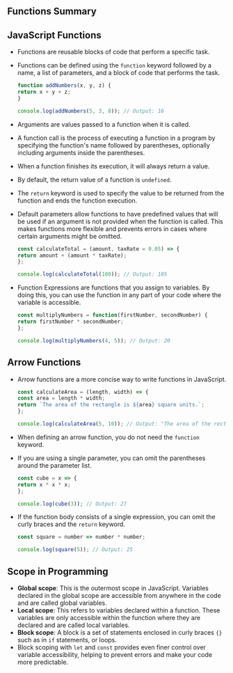 ## Functions Summary

## JavaScript Functions

*   Functions are reusable blocks of code that perform a specific task.
*   Functions can be defined using the `function` keyword followed by a name, a list of parameters, and a block of code that performs the task.

    ```js
    function addNumbers(x, y, z) {
    return x + y + z;
    }

    console.log(addNumbers(5, 3, 8)); // Output: 16
    ```

*   Arguments are values passed to a function when it is called.
*   A function call is the process of executing a function in a program by specifying the function's name followed by parentheses, optionally including arguments inside the parentheses.
*   When a function finishes its execution, it will always return a value.
*   By default, the return value of a function is `undefined`.
*   The `return` keyword is used to specify the value to be returned from the function and ends the function execution.
*   Default parameters allow functions to have predefined values that will be used if an argument is not provided when the function is called. This makes functions more flexible and prevents errors in cases where certain arguments might be omitted.

    ```js
    const calculateTotal = (amount, taxRate = 0.05) => {
    return amount + (amount * taxRate);
    };

    console.log(calculateTotal(100)); // Output: 105
    ```

*   Function Expressions are functions that you assign to variables. By doing this, you can use the function in any part of your code where the variable is accessible.

    ```js
    const multiplyNumbers = function(firstNumber, secondNumber) {
    return firstNumber * secondNumber;
    };

    console.log(multiplyNumbers(4, 5)); // Output: 20
    ```

## Arrow Functions

*   Arrow functions are a more concise way to write functions in JavaScript.

    ```js
    const calculateArea = (length, width) => {
    const area = length * width;
    return `The area of the rectangle is ${area} square units.`;
    };

    console.log(calculateArea(5, 10)); // Output: "The area of the rectangle is 50 square units."
    ```

*   When defining an arrow function, you do not need the `function` keyword.
*   If you are using a single parameter, you can omit the parentheses around the parameter list.

    ```js
    const cube = x => {
    return x * x * x;
    };

    console.log(cube(3)); // Output: 27
    ```

*   If the function body consists of a single expression, you can omit the curly braces and the `return` keyword.

    ```js
    const square = number => number * number;

    console.log(square(5)); // Output: 25
    ```

## Scope in Programming

*   **Global scope**: This is the outermost scope in JavaScript. Variables declared in the global scope are accessible from anywhere in the code and are called global variables.
*   **Local scope**: This refers to variables declared within a function. These variables are only accessible within the function where they are declared and are called local variables.
*   **Block scope**: A block is a set of statements enclosed in curly braces `{}` such as in `if` statements, or loops.
*   Block scoping with `let` and `const` provides even finer control over variable accessibility, helping to prevent errors and make your code more predictable.